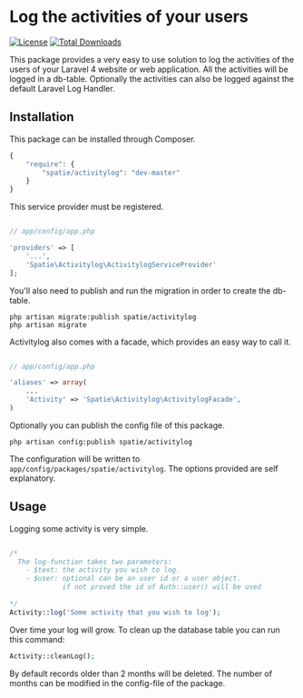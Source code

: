 # Log the activities of your users

[![License](https://poser.pugx.org/spatie/activitylog/license.png)](https://packagist.org/packages/spatie/activitylog)
[![Total Downloads](https://poser.pugx.org/spatie/activitylog/downloads.svg)](https://packagist.org/packages/spatie/activitylog)

This package provides a very easy to use solution to log the activities of the users of your Laravel 4 website or web application. All the activities will be logged in a db-table. Optionally the activities can also be logged against the default Laravel Log Handler.

## Installation

This package can be installed through Composer.
```js
{
    "require": {
		"spatie/activitylog": "dev-master"
	}
}
```


This service provider must be registered.
```php

// app/config/app.php

'providers' => [
    '...',
    'Spatie\Activitylog\ActivitylogServiceProvider'
];
```


You'll also need to publish and run the migration in order to create the db-table.
```
php artisan migrate:publish spatie/activitylog
php artisan migrate 
```


Activitylog also comes with a facade, which provides an easy way to call it.
```php

// app/config/app.php

'aliases' => array(
	...
	'Activity' => 'Spatie\Activitylog\ActivitylogFacade',
)
```


Optionally you can publish the config file of this package.
```
php artisan config:publish spatie/activitylog 
```
The configuration will be written to  ```app/config/packages/spatie/activitylog```. The options provided are self explanatory.


## Usage

Logging some activity is very simple.
```php

/* 
  The log-function takes two parameters:
  	- $text: the activity you wish to log.
  	- $user: optional can be an user id or a user object. 
  	         if not proved the id of Auth::user() will be used
  
*/
Activity::log('Some activity that you wish to log');
```

Over time your log will grow. To clean up the database table you can run this command:
```php
Activity::cleanLog();
```
By default records older than 2 months will be deleted. The number of months can be modified in the config-file of the package.
